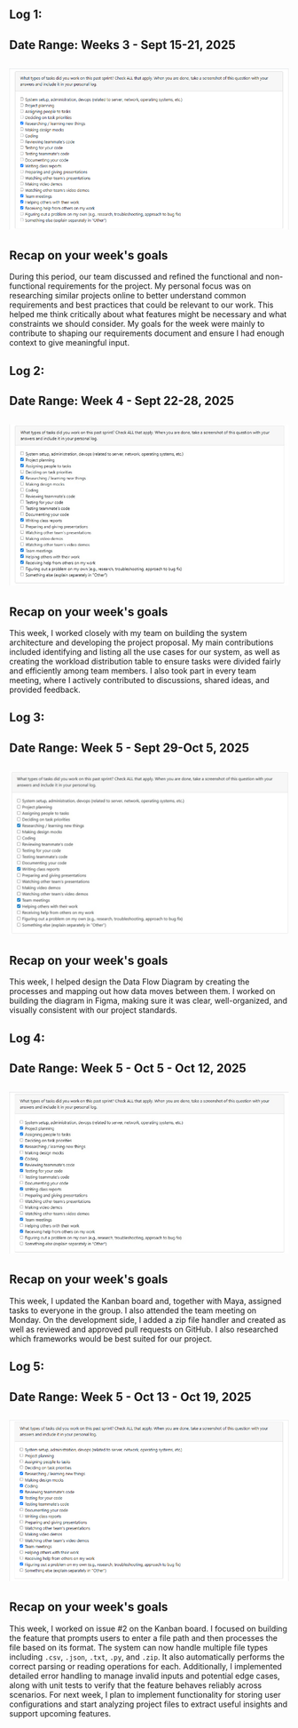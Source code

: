 ## Log 1:
## Date Range: Weeks 3 - Sept 15-21, 2025

## ![week 1 features](week1tasks.png)

## Recap on your week's goals

During this period, our team discussed and refined the functional and non-functional requirements for the project. My personal focus was on researching similar projects online to better understand common requirements and best practices that could be relevant to our work. This helped me think critically about what features might be necessary and what constraints we should consider. My goals for the week were mainly to contribute to shaping our requirements document and ensure I had enough context to give meaningful input. 

## Log 2:
## Date Range: Week 4 - Sept 22-28, 2025

## ![week 1 features](week2tasks.jpg)

## Recap on your week's goals

This week, I worked closely with my team on building the system architecture and developing the project proposal. My main contributions included identifying and listing all the use cases for our system, as well as creating the workload distribution table to ensure tasks were divided fairly and efficiently among team members. I also took part in every team meeting, where I actively contributed to discussions, shared ideas, and provided feedback.

## Log 3:
## Date Range: Week 5 - Sept 29-Oct 5, 2025

## ![week 1 features](week3tasks.jpg)

## Recap on your week's goals

This week, I helped design the Data Flow Diagram by creating the processes and mapping out how data moves between them. I worked on building the diagram in Figma, making sure it was clear, well-organized, and visually consistent with our project standards.

## Log 4:
## Date Range: Week 5 - Oct 5 - Oct 12, 2025

## ![week 1 features](week4tasks.jpg)

## Recap on your week's goals

This week, I updated the Kanban board and, together with Maya, assigned tasks to everyone in the group. I also attended the team meeting on Monday. On the development side, I added a zip file handler and created as well as reviewed and approved pull requests on GitHub. I also researched which frameworks would be best suited for our project.

## Log 5:
## Date Range: Week 5 - Oct 13 - Oct 19, 2025

## ![week 1 features](week5tasks.png)

## Recap on your week's goals

This week, I worked on issue #2 on the Kanban board. I focused on building the feature that prompts users to enter a file path and then processes the file based on its format. The system can now handle multiple file types including `.csv`, `.json`, `.txt`, `.py`, and `.zip`. It also automatically performs the correct parsing or reading operations for each. Additionally, I implemented detailed error handling to manage invalid inputs and potential edge cases, along with unit tests to verify that the feature behaves reliably across scenarios. For next week, I plan to implement functionality for storing user configurations and start analyzing project files to extract useful insights and support upcoming features.